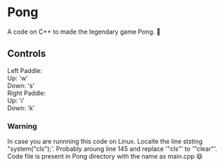 # Pong
 A code on C++ to made the legendary game Pong. :ping_pong:
## Controls
Left Paddle:<br>
Up: 'w'<br>
Down: 's'<br>
Right Paddle:<br>
Up: 'i'<br>
Down: 'k'<br>
### Warning
In case you are runnning this code on Linux. Localte the line ststing "system("cls");'. Probably aroung line 145 and replace '"cls"' to '"clear"'. Code file is present in Pong directory with the name as main.cpp :smile:
